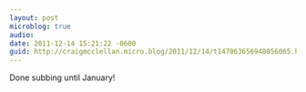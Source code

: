 ```yaml
---
layout: post
microblog: true
audio: 
date: 2011-12-14 15:21:22 -0600
guid: http://craigmcclellan.micro.blog/2011/12/14/t147063656948056065.html
---
```

Done subbing until January!

